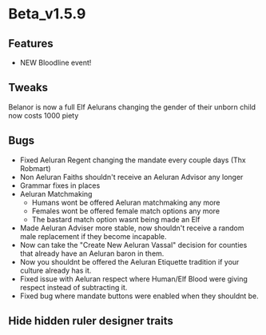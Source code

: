 # Beta_v1.5.9

## Features
- NEW Bloodline event!

## Tweaks
Belanor is now a full Elf
Aelurans changing the gender of their unborn child now costs 1000 piety

## Bugs
- Fixed Aeluran Regent changing the mandate every couple days (Thx Robmart)
- Non Aeluran Faiths shouldn't receive an Aeluran Advisor any longer
- Grammar fixes in places
- Aeluran Matchmaking
    - Humans wont be offered Aeluran matchmaking any more
    - Females wont be offered female match options any more
    - The bastard match option wasnt being made an Elf
- Made Aeluran Adviser more stable, now shouldn't receive a random male replacement if they become incapable.
- Now can take the "Create New Aeluran Vassal" decision for counties that already have an Aeluran baron in them.
- Now you shouldnt be offered the Aeluran Etiquette tradition if your culture already has it.
- Fixed issue with Aeluran respect where Human/Elf Blood were giving respect instead of subtracting it.
- Fixed bug where mandate buttons were enabled when they shouldnt be.




## Hide hidden ruler designer traits

